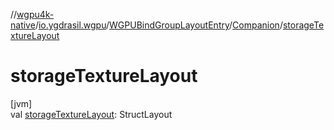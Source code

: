 //[wgpu4k-native](../../../../index.md)/[io.ygdrasil.wgpu](../../index.md)/[WGPUBindGroupLayoutEntry](../index.md)/[Companion](index.md)/[storageTextureLayout](storage-texture-layout.md)

# storageTextureLayout

[jvm]\
val [storageTextureLayout](storage-texture-layout.md): StructLayout
